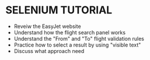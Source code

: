 # SELENIUM TUTORIAL

- Reveiw the EasyJet website
- Understand how the flight search panel works
- Understand the "From" and "To" flight validation rules
- Practice how to select a result by using "visible text"
- Discuss what approach need

